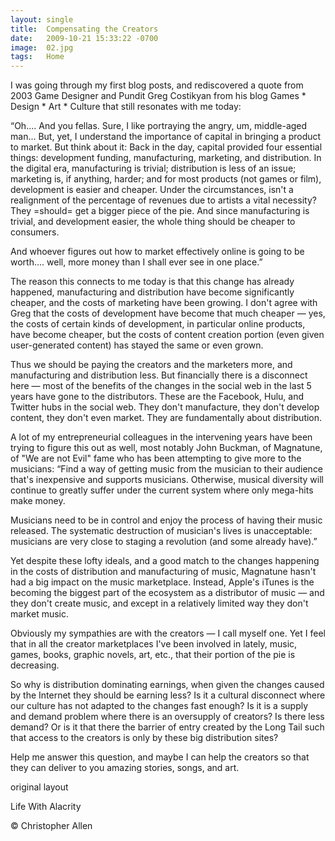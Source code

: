 ```yaml
---
layout: single
title:  Compensating the Creators
date:   2009-10-21 15:33:22 -0700
image:  02.jpg
tags:   Home
---
```



I was going through my first blog posts, and rediscovered a quote from 2003 Game Designer and Pundit Greg Costikyan from his blog Games * Design * Art * Culture that still resonates with me today:

“Oh.... And you fellas. Sure, I like portraying the angry, um, middle-aged man... But, yet, I understand the importance of capital in bringing a product to market. But think about it: Back in the day, capital provided four essential things: development funding, manufacturing, marketing, and distribution. In the digital era, manufacturing is trivial; distribution is less of an issue; marketing is, if anything, harder; and for most products (not games or film), development is easier and cheaper. Under the circumstances, isn't a realignment of the percentage of revenues due to artists a vital necessity? They =should= get a bigger piece of the pie. And since manufacturing is trivial, and development easier, the whole thing should be cheaper to consumers.

And whoever figures out how to market effectively online is going to be worth.... well, more money than I shall ever see in one place.”

The reason this connects to me today is that this change has already happened, manufacturing and distribution have become significantly cheaper, and the costs of marketing have been growing. I don't agree with Greg that the costs of development have become that much cheaper — yes, the costs of certain kinds of development, in particular online products, have become cheaper, but the costs of content creation portion (even given user-generated content) has stayed the same or even grown. 

Thus we should be paying the creators and the marketers more, and manufacturing and distribution less. But financially there is a disconnect here — most of the benefits of the changes in the social web in the last 5 years have gone to the distributors. These are the Facebook, Hulu, and Twitter hubs in the social web. They don't manufacture, they don't develop content, they don't even market. They are fundamentally about distribution.

A lot of my entrepreneurial colleagues in the intervening years have been trying to figure this out as well, most notably John Buckman, of Magnatune, of "We are not Evil" fame who has been attempting to give more to the musicians:
“Find a way of getting music from the musician to their audience that's inexpensive and supports musicians. Otherwise, musical diversity will continue to greatly suffer under the current system where only mega-hits make money.

Musicians need to be in control and enjoy the process of having their music released. The systematic destruction of musician's lives is unacceptable: musicians are very close to staging a revolution (and some already have).”

Yet despite these lofty ideals, and a good match to the changes happening in the costs of distribution and manufacturing of music, Magnatune hasn't had a big impact on the music marketplace. Instead, Apple's iTunes is the becoming the biggest part of the ecosystem as a distributor of music — and they don't create music, and except in a relatively limited way they don't market music.

Obviously my sympathies are with the creators — I call myself one. Yet I feel that in all the creator marketplaces I've been involved in lately, music, games, books, graphic novels, art, etc., that their portion of the pie is decreasing.

So why is distribution dominating earnings, when given the changes caused by the Internet they should be earning less? Is it a cultural disconnect where our culture has not adapted to the changes fast enough? Is it is a supply and demand problem where there is an oversupply of creators? Is there less demand? Or is it that there the barrier of entry created by the Long Tail such that access to the creators is only by these big distribution sites?

Help me answer this question, and maybe I can help the creators so that they can deliver to you amazing stories, songs, and art.

original layout

Life With Alacrity

© Christopher Allen
